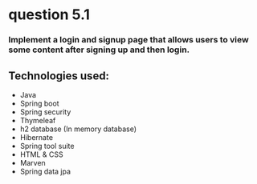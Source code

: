 # question 5.1
### Implement a login and signup page that allows users to view some content after signing up and then login.
## Technologies used:
- Java
- Spring boot
- Spring security
- Thymeleaf
- h2 database (In memory database)
- Hibernate
- Spring tool suite
- HTML & CSS
- Marven
- Spring data jpa
